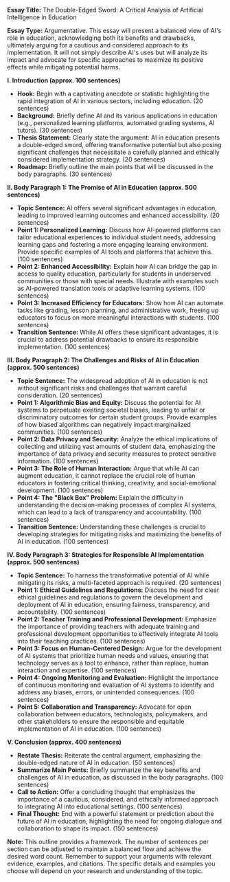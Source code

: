 **Essay Title:** The Double-Edged Sword: A Critical Analysis of Artificial Intelligence in Education

**Essay Type:** Argumentative.  This essay will present a balanced view of AI's role in education, acknowledging both its benefits and drawbacks, ultimately arguing for a cautious and considered approach to its implementation.  It will not simply describe AI's uses but will analyze its impact and advocate for specific approaches to maximize its positive effects while mitigating potential harms.


**I. Introduction (approx. 100 sentences)**

*   **Hook:** Begin with a captivating anecdote or statistic highlighting the rapid integration of AI in various sectors, including education.  (20 sentences)
*   **Background:** Briefly define AI and its various applications in education (e.g., personalized learning platforms, automated grading systems, AI tutors). (30 sentences)
*   **Thesis Statement:**  Clearly state the argument:  AI in education presents a double-edged sword, offering transformative potential but also posing significant challenges that necessitate a carefully planned and ethically considered implementation strategy. (20 sentences)
*   **Roadmap:** Briefly outline the main points that will be discussed in the body paragraphs. (30 sentences)


**II. Body Paragraph 1: The Promise of AI in Education (approx. 500 sentences)**

*   **Topic Sentence:** AI offers several significant advantages in education, leading to improved learning outcomes and enhanced accessibility. (20 sentences)
*   **Point 1: Personalized Learning:** Discuss how AI-powered platforms can tailor educational experiences to individual student needs, addressing learning gaps and fostering a more engaging learning environment. Provide specific examples of AI tools and platforms that achieve this. (100 sentences)
*   **Point 2: Enhanced Accessibility:** Explain how AI can bridge the gap in access to quality education, particularly for students in underserved communities or those with special needs.  Illustrate with examples such as AI-powered translation tools or adaptive learning systems. (100 sentences)
*   **Point 3: Increased Efficiency for Educators:**  Show how AI can automate tasks like grading, lesson planning, and administrative work, freeing up educators to focus on more meaningful interactions with students.  (100 sentences)
*   **Transition Sentence:** While AI offers these significant advantages, it is crucial to address potential drawbacks to ensure its responsible implementation. (100 sentences)


**III. Body Paragraph 2: The Challenges and Risks of AI in Education (approx. 500 sentences)**

*   **Topic Sentence:** The widespread adoption of AI in education is not without significant risks and challenges that warrant careful consideration. (20 sentences)
*   **Point 1: Algorithmic Bias and Equity:** Discuss the potential for AI systems to perpetuate existing societal biases, leading to unfair or discriminatory outcomes for certain student groups. Provide examples of how biased algorithms can negatively impact marginalized communities. (100 sentences)
*   **Point 2: Data Privacy and Security:**  Analyze the ethical implications of collecting and utilizing vast amounts of student data, emphasizing the importance of data privacy and security measures to protect sensitive information. (100 sentences)
*   **Point 3: The Role of Human Interaction:**  Argue that while AI can augment education, it cannot replace the crucial role of human educators in fostering critical thinking, creativity, and social-emotional development. (100 sentences)
*   **Point 4: The "Black Box" Problem:** Explain the difficulty in understanding the decision-making processes of complex AI systems, which can lead to a lack of transparency and accountability. (100 sentences)
*   **Transition Sentence:**  Understanding these challenges is crucial to developing strategies for mitigating risks and maximizing the benefits of AI in education. (100 sentences)


**IV. Body Paragraph 3:  Strategies for Responsible AI Implementation (approx. 500 sentences)**

*   **Topic Sentence:**  To harness the transformative potential of AI while mitigating its risks, a multi-faceted approach is required. (20 sentences)
*   **Point 1: Ethical Guidelines and Regulations:** Discuss the need for clear ethical guidelines and regulations to govern the development and deployment of AI in education, ensuring fairness, transparency, and accountability.  (100 sentences)
*   **Point 2: Teacher Training and Professional Development:** Emphasize the importance of providing teachers with adequate training and professional development opportunities to effectively integrate AI tools into their teaching practices. (100 sentences)
*   **Point 3:  Focus on Human-Centered Design:**  Argue for the development of AI systems that prioritize human needs and values, ensuring that technology serves as a tool to enhance, rather than replace, human interaction and expertise. (100 sentences)
*   **Point 4: Ongoing Monitoring and Evaluation:**  Highlight the importance of continuous monitoring and evaluation of AI systems to identify and address any biases, errors, or unintended consequences.  (100 sentences)
*   **Point 5: Collaboration and Transparency:**  Advocate for open collaboration between educators, technologists, policymakers, and other stakeholders to ensure the responsible and equitable implementation of AI in education. (100 sentences)


**V. Conclusion (approx. 400 sentences)**

*   **Restate Thesis:** Reiterate the central argument, emphasizing the double-edged nature of AI in education. (50 sentences)
*   **Summarize Main Points:** Briefly summarize the key benefits and challenges of AI in education, as discussed in the body paragraphs. (100 sentences)
*   **Call to Action:**  Offer a concluding thought that emphasizes the importance of a cautious, considered, and ethically informed approach to integrating AI into educational settings.  (100 sentences)
*   **Final Thought:**  End with a powerful statement or prediction about the future of AI in education, highlighting the need for ongoing dialogue and collaboration to shape its impact. (150 sentences)


**Note:** This outline provides a framework.  The number of sentences per section can be adjusted to maintain a balanced flow and achieve the desired word count.  Remember to support your arguments with relevant evidence, examples, and citations.  The specific details and examples you choose will depend on your research and understanding of the topic.